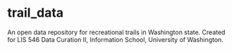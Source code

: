 # trail_data
An open data repository for recreational trails in Washington state. Created for LIS 546 Data Curation II, Information School, University of Washington.
